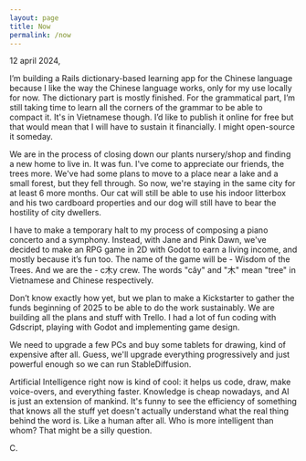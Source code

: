 ```yaml
---
layout: page
title: Now
permalink: /now
---
```


12 april 2024,

I’m building a Rails dictionary-based learning app for the Chinese language because I like the way the Chinese language works,
only for my use locally for now.
The dictionary part is mostly finished. For the grammatical part, I’m still taking time to learn all the corners of the grammar to be able to compact it.
It's in Vietnamese though. I’d like to publish it online for free but that would mean that I will have to sustain it financially.
I might open-source it someday.

We are in the process of closing down our plants nursery/shop and finding a new home to live in. It was fun. I've come to appreciate our friends, the trees more.
We've had some plans to move to a place near a lake and a small forest, but they fell through. So now, we're staying in the same city for at least 6 more months.
Our cat will still be able to use his indoor litterbox and his two cardboard properties and our dog will still have to bear the hostility of city dwellers.

I have to make a temporary halt to my process of composing a piano concerto and a symphony.
Instead, with Jane and Pink Dawn, we've decided to make an RPG game in 2D with Godot to earn a living income, and mostly because it’s fun too.
The name of the game will be - Wisdom of the Trees. And we are the - c木y crew. The words "cây" and "木" mean "tree" in Vietnamese and Chinese respectively.

Don’t know exactly how yet, but we plan to make a Kickstarter to gather the funds beginning of 2025 to be able to do the work sustainably.
We are building all the plans and stuff with Trello. I had a lot of fun coding with Gdscript, playing with Godot and implementing game design.

We need to upgrade a few PCs and buy some tablets for drawing, kind of expensive after all.
Guess, we'll upgrade everything progressively and just powerful enough so we can run StableDiffusion.

Artificial Intelligence right now is kind of cool: it helps us code, draw, make voice-overs, and everything faster.
Knowledge is cheap nowadays, and AI is just an extension of mankind. It's funny to see the efficiency of something that knows all the stuff yet doesn't actually understand what the real thing behind the word is. Like a human after all. Who is more intelligent than whom? That might be a silly question.

C.